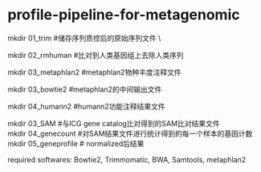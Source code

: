 # profile-pipeline-for-metagenomic
mkdir 01_trim       #储存序列质控后的原始序列文件 \

mkdir 02_rmhuman    #比对到人类基因组上去除人类序列

mkdir 03_metaphlan2 #metaphlan2物种丰度注释文件

mkdir 03_bowtie2    #metaphlan2的中间输出文件

mkdir 04_humann2    #humann2功能注释结果文件 

mkdir 03_SAM        #与ICG gene catalog比对得到的SAM比对结果文件 \
mkdir 04_genecount  #对SAM结果文件进行统计得到的每一个样本的基因计数
mkdir 05_geneprofile # normalized后结果

required softwares: Bowtie2, Trimmomatic, BWA, Samtools, metaphlan2

